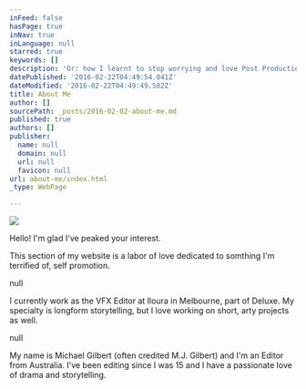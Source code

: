 ```yaml
---
inFeed: false
hasPage: true
inNav: true
inLanguage: null
starred: true
keywords: []
description: 'Or: how I learnt to stop worrying and love Post Production.'
datePublished: '2016-02-22T04:49:54.041Z'
dateModified: '2016-02-22T04:49:49.582Z'
title: About Me
author: []
sourcePath: _posts/2016-02-02-about-me.md
published: true
authors: []
publisher:
  name: null
  domain: null
  url: null
  favicon: null
url: about-me/index.html
_type: WebPage

---
```

![](https://s3-us-west-2.amazonaws.com/the-grid-img/p/38aaf35194384ef3124279651845ec3eea85694a.jpg)

Hello! I'm glad I've peaked your interest.

This section of my website is a labor of love dedicated to somthing I'm terrified of, self promotion.

null

I currently work as the VFX Editor at Iloura in Melbourne, part of Deluxe. My specialty is longform storytelling, but I love working on short, arty projects as well.

null

My name is Michael Gilbert (often credited M.J. Gilbert) and I'm an Editor from Australia. I've been editing since I was 15 and I have a passionate love of drama and storytelling.